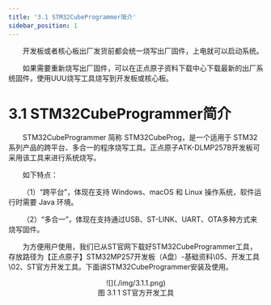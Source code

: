 ```yaml
---
title: '3.1 STM32CubeProgrammer简介'
sidebar_position: 1
---
```



&emsp;&emsp;开发板或者核心板出厂发货前都会统一烧写出厂固件，上电就可以启动系统。

&emsp;&emsp;如果需要重新烧写出厂固件，可以在正点原子资料下载中心下载最新的出厂系统固件，使用UUU烧写工具烧写到开发板或核心板。



# 3.1 STM32CubeProgrammer简介

&emsp;&emsp;STM32CubeProgrammer 简称 STM32CubeProg，是一个适用于 STM32 系列产品的跨平台、多合一的程序烧写工具。正点原子ATK-DLMP257B开发板可采用该工具来进行系统烧写。

&emsp;&emsp;如下特点：

&emsp;&emsp;（1）“跨平台”，体现在支持 Windows、macOS 和 Linux 操作系统，软件运行时需要 Java 环境。

&emsp;&emsp;（2）“多合一”，体现在支持通过USB、ST-LINK、UART、OTA多种方式来烧写固件。

&emsp;&emsp;为方便用户使用，我们已从ST官网下载好STM32CubeProgrammer工具，存放路径为【正点原子】STM32MP257开发板（A盘）-基础资料\05、开发工具\02、ST官方开发工具。下面讲STM32CubeProgrammer安装及使用。

<center>
![](./img/3.1.1.png)<br />
图 3.1 1 ST官方开发工具
</center>

